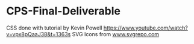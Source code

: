 # CPS-Final-Deliverable

CSS done with tutorial by Kevin Powell https://www.youtube.com/watch?v=vpx8pQaaJ38&t=1363s
SVG Icons from www.svgrepo.com
